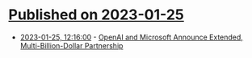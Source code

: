 # [Published on 2023-01-25](index.md)

* [2023-01-25, 12:16:00](https://soylentnews.org/article.pl?sid=23/01/24/1857234&from=rss) - [OpenAI and Microsoft Announce Extended, Multi-Billion-Dollar Partnership](https://soylentnews.org/article.pl?sid=23/01/24/1857234&from=rss)
